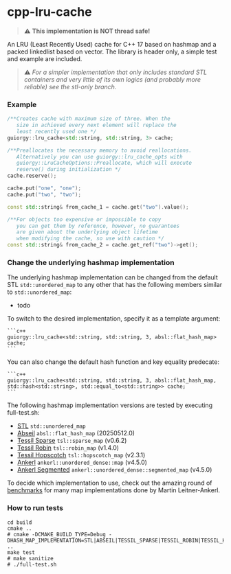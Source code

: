 # cpp-lru-cache

> ⚠️ **This implementation is NOT thread safe!**

An LRU (Least Recently Used) cache for C++ 17 based on hashmap and a packed linkedlist based on vector. The library is header only, a simple test and example are included.

> ⚠️ *For a simpler implementation that only includes standard STL containers and very little of its own logics (and probably more reliable) see the stl-only branch.*

### Example

```c++
/**Creates cache with maximum size of three. When the 
   size in achieved every next element will replace the 
   least recently used one */
guiorgy::lru_cache<std::string, std::string, 3> cache;

/**Preallocates the necessary memory to avoid reallocations.
   Alternatively you can use guiorgy::lru_cache_opts with
   guiorgy::LruCacheOptions::Preallocate, which will execute
   reserve() during initialization */
cache.reserve();

cache.put("one", "one");
cache.put("two", "two");

const std::string& from_cache_1 = cache.get("two").value();

/**For objects too expensive or impossible to copy
   you can get them by reference, however, no guarantees
   are given about the underlying object lifetime
   when modifying the cache, so use with caution */
const std::string& from_cache_2 = cache.get_ref("two")->get();
```

### Change the underlying hashmap implementation

The underlying hashmap implementation can be changed from the default STL `std::unordered_map` to any other that has the following members similar to `std::unordered_map`:

- todo

To switch to the desired implementation, specify it as a template argument:

    ```c++
    guiorgy::lru_cache<std::string, std::string, 3, absl::flat_hash_map> cache;
    ```

You can also change the default hash function and key equality predecate:

    ```c++
    guiorgy::lru_cache<std::string, std::string, 3, absl::flat_hash_map, std::hash<std::string>, std::equal_to<std::string>> cache;
    ```

The following hashmap implementation versions are tested by executing full-test.sh:

- [STL](https://en.cppreference.com/w/cpp/container/unordered_map) `std::unordered_map`
- [Abseil](https://github.com/abseil/abseil-cpp) `absl::flat_hash_map` (20250512.0)
- [Tessil Sparse](https://github.com/Tessil/sparse-map) `tsl::sparse_map` (v0.6.2)
- [Tessil Robin](https://github.com/Tessil/sparse-map) `tsl::robin_map` (v1.4.0)
- [Tessil Hopscotch](https://github.com/Tessil/sparse-map) `tsl::hopscotch_map` (v2.3.1)
- [Ankerl](https://github.com/martinus/unordered_dense) `ankerl::unordered_dense::map` (v4.5.0)
- [Ankerl Segmented](https://github.com/martinus/unordered_dense) `ankerl::unordered_dense::segmented_map` (v4.5.0)

To decide which implementation to use, check out the amazing round of [benchmarks](https://martin.ankerl.com/2022/08/27/hashmap-bench-01/) for many map implementations done by Martin Leitner-Ankerl.

### How to run tests

```shell
cd build
cmake ..
# cmake -DCMAKE_BUILD_TYPE=Debug -DHASH_MAP_IMPLEMENTATION=STL|ABSEIL|TESSIL_SPARSE|TESSIL_ROBIN|TESSIL_HOP|ANKERL|ANKERL_SEG ..
make test
# make sanitize
# ./full-test.sh
```
